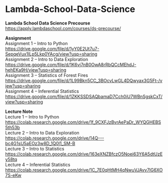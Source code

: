 # Lambda-School-Data-Science

**Lambda School Data Science Precourse**  
https://apply.lambdaschool.com/courses/ds-precourse/

**Assignment**  
Assignment 1 – Intro to Python  
https://drive.google.com/file/d/1yY0E2Ut7u7-SepqeVux1ILp5Lkp0YAcg/view?usp=sharing  
Assignment 2 – Intro to Data Exploration  
https://drive.google.com/file/d/1K6vj7nB0OwA8rRbQCcMEhdJ-hehEKa9H/view?usp=sharing  
Assignment 3 – Statistics of Forest Fires  
https://drive.google.com/file/d/1L99Bkn5CC_3BOcvLwGL4DQwyax3G5Ft-/view?usp=sharing  
Assignment 4 – Inferential Statistics  
https://drive.google.com/file/d/1ZKKSSDSAQbamaD7Cch0iU7WBnSgskCxT/view?usp=sharing  

**Lecture Note**  
Lecture 1 – Intro to Python  
https://colab.research.google.com/drive/1f_9CXFJzBvrAePaDr_WYQGHEBS5th53b  
Lecture 2 – Intro to Data Exploration  
https://colab.research.google.com/drive/14Q---bc4G1sU5aEOz3w8D_1Q0l1_SM-B  
Lecture 3 – Intro to Statistics  
https://colab.research.google.com/drive/163eXNZBfczO5Noei63Y6A5dtUzEy58tq  
Lecture 4 – Inferential Statistics  
https://colab.research.google.com/drive/1C_7E0qHtMH4qNwuVJAvv7lG6XO7S-eKw  



